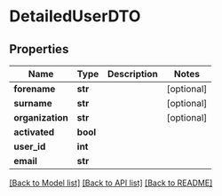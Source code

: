 # DetailedUserDTO

## Properties
Name | Type | Description | Notes
------------ | ------------- | ------------- | -------------
**forename** | **str** |  | [optional] 
**surname** | **str** |  | [optional] 
**organization** | **str** |  | [optional] 
**activated** | **bool** |  | 
**user_id** | **int** |  | 
**email** | **str** |  | 

[[Back to Model list]](../README.md#documentation-for-models) [[Back to API list]](../README.md#documentation-for-api-endpoints) [[Back to README]](../README.md)


